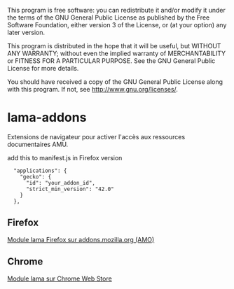 This program is free software: you can redistribute it and/or modify
it under the terms of the GNU General Public License as published by
the Free Software Foundation, either version 3 of the License, or
(at your option) any later version.

This program is distributed in the hope that it will be useful,
but WITHOUT ANY WARRANTY; without even the implied warranty of
MERCHANTABILITY or FITNESS FOR A PARTICULAR PURPOSE.  See the
GNU General Public License for more details.

You should have received a copy of the GNU General Public License
along with this program.  If not, see <http://www.gnu.org/licenses/>.

# lama-addons

Extensions de navigateur pour activer l'accès aux ressources documentaires AMU.



add this to manifest.js in Firefox version

	  "applications": {
	    "gecko": {
	      "id": "your_addon_id",
	      "strict_min_version": "42.0"
	    }
	  },

## Firefox

[Module lama Firefox sur addons.mozilla.org \(AMO\)](https://addons.mozilla.org/fr/firefox/addon/lama/)

## Chrome

[Module lama sur Chrome Web Store](https://chrome.google.com/webstore/detail/lama/cakeojbohkollebkgkdigjgfkjnahchh)
